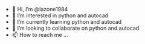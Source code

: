 - 👋 Hi, I’m @lazone1984
- 👀 I’m interested in python and autocad
- 🌱 I’m currently learning python and autocad
- 💞️ I’m looking to collaborate on python and autocad
- 📫 How to reach me ...

<!---
lazone1984/lazone1984 is a ✨ special ✨ repository because its `README.md` (this file) appears on your GitHub profile.
You can click the Preview link to take a look at your changes.
--->
